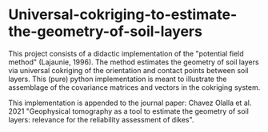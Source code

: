 # Universal-cokriging-to-estimate-the-geometry-of-soil-layers
This project consists of a didactic implementation of the "potential field method" (Lajaunie, 1996). The method estimates the geometry of soil layers via universal cokriging of the orientation and contact points between soil layers.  This (pure) python implementation is meant to illustrate the assemblage of the covariance matrices and vectors in the cokriging system. 

This implementation is appended to the journal paper: Chavez Olalla et al. 2021 "Geophysical tomography as a tool to estimate the geometry of soil layers: relevance for the reliability assessment of dikes".

